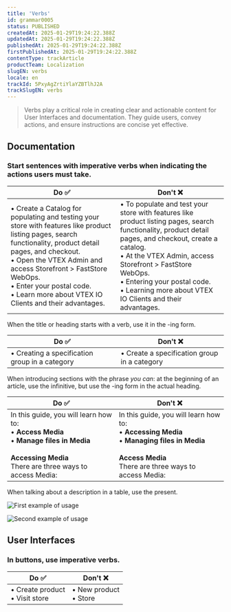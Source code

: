 ```yaml
---
title: 'Verbs'
id: grammar0005
status: PUBLISHED
createdAt: 2025-01-29T19:24:22.388Z
updatedAt: 2025-01-29T19:24:22.388Z
publishedAt: 2025-01-29T19:24:22.388Z
firstPublishedAt: 2025-01-29T19:24:22.388Z
contentType: trackArticle
productTeam: Localization
slugEN: verbs
locale: en
trackId: 5PxyAgZrtiYlaYZBTlhJ2A
trackSlugEN: verbs
---
```


> Verbs play a critical role in creating clear and actionable content for User Interfaces and documentation. They guide users, convey actions, and ensure instructions are concise yet effective.

## Documentation

### Start sentences with imperative verbs when indicating the actions users must take.

| Do ✅ | Don't ❌ |
| --------- | ------------ |
| • Create a Catalog for populating and testing your store with features like product listing pages, search functionality, product detail pages, and checkout. <br> • Open the VTEX Admin and access Storefront \> FastStore WebOps. <br> • Enter your postal code. <br> • Learn more about VTEX IO Clients and their advantages. | • To populate and test your store with features like product listing pages, search functionality, product detail pages, and checkout, create a catalog. <br> • At the VTEX Admin, access Storefront \> FastStore WebOps. <br> • Entering your postal code. <br> • Learning more about VTEX IO Clients and their advantages. |

When the title or heading starts with a verb, use it in the \-ing form.

| Do ✅ | Don't ❌ |
| --------- | ------------ |
| • Creating a specification group in a category | • Create a specification group in a category |

When introducing sections with the phrase *you can*: at the beginning of an article, use the infinitive, but use the \-ing form in the actual heading.

| Do ✅ | Don't ❌ |
| --------- | ------------ |
| In this guide, you will learn how to: <br> • **Access Media** <br> • **Manage files in Media** <br> <br> **Accessing Media** <br> There are three ways to access Media: | In this guide, you will learn how to: <br> • **Accessing Media** <br> • **Managing files in Media** <br> <br> **Access Media** <br> There are three ways to access Media: |

When talking about a description in a table, use the present. 

![First example of usage](https://github.com/vtexdocs/language-hub-content/blob/main/images/en/verbs1.png?raw=true)

![Second example of usage](https://github.com/vtexdocs/language-hub-content/blob/main/images/en/verbs2.png?raw=true)

## User Interfaces

### In buttons, use imperative verbs.

| Do ✅ | Don't ❌ |
| --------- | ------------ |
| • Create product <br> • Visit store | • New product <br> • Store |
